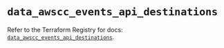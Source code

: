 # `data_awscc_events_api_destinations`

Refer to the Terraform Registry for docs: [`data_awscc_events_api_destinations`](https://registry.terraform.io/providers/hashicorp/awscc/0.70.0/docs/data-sources/events_api_destinations).

